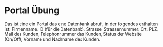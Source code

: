 <h1>Portal Übung</h1>

Das ist eine ein Portal das eine Datenbank abruft, in der folgendes enthalten ist: 
Firmenname, ID (für die Datenbank), Strasse, Strassennummer, Ort, PLZ, Mail des Kunden, Telephonnummer das Kunden,
Status der Website (On/Off), Vorname und Nachname des Kunden.
